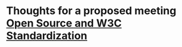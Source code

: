 # Thoughts for a proposed meeting [Open Source and W3C Standardization](https://doodle.com/poll/tu4kyvkfmscfnres)

